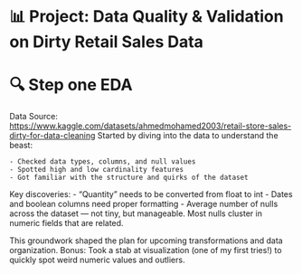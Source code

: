 # 📊 Project: Data Quality & Validation on Dirty Retail Sales Data

# 🔍 Step one EDA
Data Source:
        https://www.kaggle.com/datasets/ahmedmohamed2003/retail-store-sales-dirty-for-data-cleaning
Started by diving into the data to understand the beast:

    - Checked data types, columns, and null values
    - Spotted high and low cardinality features
    - Got familiar with the structure and quirks of the dataset
Key discoveries:
    - “Quantity” needs to be converted from float to int
    - Dates and boolean columns need proper formatting
    - Average number of nulls across the dataset — not tiny, but manageable. Most nulls cluster in numeric fields that are related.

This groundwork shaped the plan for upcoming transformations and data organization.
Bonus: Took a stab at visualization (one of my first tries!) to quickly spot weird numeric values and outliers.